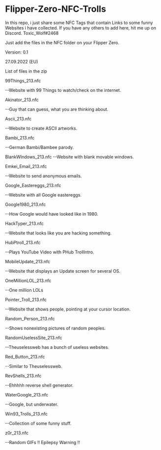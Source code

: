 # Flipper-Zero-NFC-Trolls
In this repo, i just share some NFC Tags that contain Links to some funny Websites i have collected. If you have any others to add here, hit me up on Discord. 
Toxic_Wolf#2468

Just add the files in the NFC folder on your Flipper Zero.

Version: 0.1

27.09.2022 (EU)

List of files in the zip

99Things_213.nfc

--Website with 99 Things to watch/check on the internet.

Akinator_213.nfc

--Guy that can guess, what you are thinking about.

Ascii_213.nfc

--Website to create ASCII artworks.

Bambi_213.nfc

--German Bambi/Bambee parody.

BlankWIndows_213.nfc
--Website with blank movable windows.

Emkei_Email_213.nfc

--Website to send anonymous emails.

Google_Eastereggs_213.nfc

--Website with all Google eastereggs.

Google1980_213.nfc

--How Google would have looked like in 1980.

HackTyper_213.nfc

--Website that looks like you are hacking something.

HubPtroll_213.nfc

--Plays YouTube Video with PHub TrollIntro.

MobileUpdate_213.nfc

--Website that displays an Update screen for several OS.

OneMillionLOL_213.nfc

--One million LOLs

Pointer_Troll_213.nfc

--Website that shows people, pointing at your cursor location.

Random_Person_213.nfc

--Shows nonexisting pictures of random peoples.

RandomUselessSite_213.nfc

--Theuselessweb has a bunch of useless websites.

Red_Button_213.nfc

--Similar to Theuselessweb.

RevShells_213.nfc

--Ehhhhh reverse shell generator.

WaterGoogle_213.nfc

--Google, but underwater.

Win93_Trolls_213.nfc

--Collection of some funny stuff.

z0r_213.nfc

--Random GIFs
!! Epilepsy Warning !!
